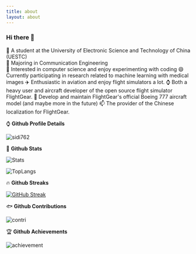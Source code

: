 ```yaml
---
title: about
layout: about
---
```

### Hi there 👋

<!--
**sidi762/sidi762** is a ✨ _special_ ✨ repository because its `README.md` (this file) appears on your GitHub profile.

Here are some ideas to get you started:

- 🔭 I’m currently working on ...
- 🌱 I’m currently learning ...
- 👯 I’m looking to collaborate on ...
- 🤔 I’m looking for help with ...
- 💬 Ask me about ...
- 📫 How to reach me: ...
- 😄 Pronouns: ...
- ⚡ Fun fact: ...
-->

🌱 A student at the University of Electronic Science and Technology of China (UESTC)  
🤔 Majoring in Communication Engineering  
🔭 Interested in computer science and enjoy experimenting with coding
😄 Currently participating in research related to machine learning with medical images
✈️ Enthusiastic in aviation and enjoy flight simulators a lot.
⌚ Both a heavy user and aircraft developer of the open source flight simulator FlightGear.
👯 Develop and maintain FlightGear's official Boeing 777 aircraft model (and maybe more in the future)
📫 The provider of the Chinese localization for FlightGear.  

⌚ __Github Profile Details__

![sidi762](https://github-profile-summary-cards.vercel.app/api/cards/profile-details?username=sidi762&theme=nord_bright)

👻 __Github Stats__

![Stats](https://github-readme-stats.vercel.app/api?username=sidi762&show_icons=true&count_private=true&theme=swift)

![TopLangs](https://github-readme-stats.vercel.app/api/top-langs?username=sidi762&layout=compact&show_icons=true&theme=swift)

🔥 __Github Streaks__

[![GitHub Streak](https://github-readme-streak-stats.herokuapp.com?user=sidi762&theme=graywhite&hide_border=true&date_format=M%20j%5B%2C%20Y%5D&background=F4F4F4)](https://git.io/streak-stats)

🐟 __Github Contributions__

![contri](https://github-readme-activity-graph.cyclic.app/graph?username=sidi762&bg_color=f5f5f5&color=cd5c5c&line=cd5c5c&point=FFFFFF&hide_border=true)

🏆 __Github Achievements__

![achievement](https://github-profile-trophy.vercel.app/?username=sidi762&margin-w=5&theme=solarized-light)

